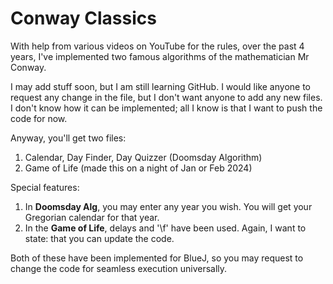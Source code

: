 # Conway Classics

With help from various videos on YouTube for the rules, over the past 4 years, I've implemented two famous algorithms of the mathematician Mr Conway.

I may add stuff soon, but I am still learning GitHub. 
I would like anyone to request any change in the file, but I don't want anyone to add any new files.
I don't know how it can be implemented; all I know is that I want to push the code for now.

Anyway, you'll get two files:
  1) Calendar, Day Finder, Day Quizzer (Doomsday Algorithm)
  2) Game of Life (made this on a night of Jan or Feb 2024)

Special features:
  1) In **Doomsday Alg**, you may enter any year you wish. You will get your Gregorian calendar for that year.
  2) In the **Game of Life**, delays and '\f' have been used. Again, I want to state: that you can update the code.

Both of these have been implemented for BlueJ, so you may request to change the code for seamless execution universally.
